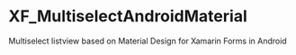 # XF_MultiselectAndroidMaterial
Multiselect listview based on Material Design for Xamarin Forms in Android
